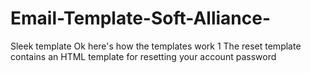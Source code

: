 # Email-Template-Soft-Alliance-
Sleek template 
Ok here's how the templates work 
1 The reset template contains an HTML template for resetting your account password
